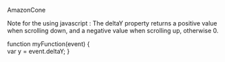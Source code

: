 AmazonCone 

Note for the using javascript : 
The deltaY property returns a positive value when scrolling down, 
and a negative value when scrolling up, otherwise 0. 

function myFunction(event) {   
var y = event.deltaY;
}
